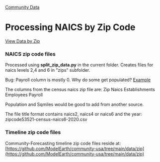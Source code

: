 [Community Data](../../)

# Processing NAICS by Zip Code

[View Data by Zip](https://model.earth/zip/io/#zip=30318)

### NAICS zip code files

Processed using <b>split\_zip\_data.py</b> in the current folder.
Creates files for naics levels 2,4 and 6 in "zips" subfolder.

Bug: Payroll column is mostly 0. Why do some get populated? [Example](https://github.com/ModelEarth/community-data/tree/master/us/zipcodes/naics/5/3/5/2/1)

The columns from the census naics zip file are:
Zip Naics Establishments Employees Payroll 

Population and Sqmiles would be good to add from another source.

The file title format contains naics2, naics4 or naics6 and the year:
zipcode53521-census-naics6-2020.csv

### Timeline zip code files

Community-Forecasting timeline zip code files reside at:  
[https://github.com/ModelEarth/community-usa/tree/main/data/zip](https://github.com/ModelEarth/community-usa/tree/main/data/zip)